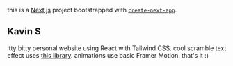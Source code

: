 this is a [Next.js](https://nextjs.org/) project bootstrapped with [`create-next-app`](https://github.com/vercel/next.js/tree/canary/packages/create-next-app).

## Kavin S

itty bitty personal website using React with Tailwind CSS. cool scramble text effect uses [this library](https://www.use-scramble.dev/). animations use basic Framer Motion. that's it :)
